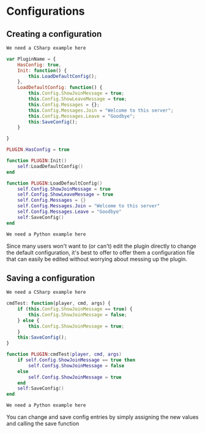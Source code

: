 # Configurations

## Creating a configuration

``` csharp
We need a CSharp example here
```

``` javascript
var PluginName = {
    HasConfig: true,
    Init: function() {
        this.LoadDefaultConfig();
    },
    LoadDefaultConfig: function() {
        this.Config.ShowJoinMessage = true;
        this.Config.ShowLeaveMessage = true;
        this.Config.Messages = {};
        this.Config.Messages.Join = "Welcome to this server";
        this.Config.Messages.Leave = "Goodbye";
        this:SaveConfig();
    }

}
```

``` lua
PLUGIN.HasConfig = true

function PLUGIN:Init()
    self:LoadDefaultConfig()
end

function PLUGIN:LoadDefaultConfig()
    self.Config.ShowJoinMessage = true
    self.Config.ShowLeaveMessage = true
    self.Config.Messages = {}
    self.Config.Messages.Join = "Welcome to this server"
    self.Config.Messages.Leave = "Goodbye"
    self:SaveConfig()
end
```

``` python
We need a Python example here
```

Since many users won't want to (or can't) edit the plugin directly to change the default configuration, it's best to offer to offer them a configuration file that can easily be edited without worrying about messing up the plugin.

## Saving a configuration

``` csharp
We need a CSharp example here
```

``` javascript
cmdTest: function(player, cmd, args) {
    if (this.Config.ShowJoinMessage == true) {
        this.Config.ShowJoinMessage = false;
    } else {
        this.Config.ShowJoinMessage = true;
    }
    this:SaveConfig();
}
```

``` lua
function PLUGIN:cmdTest(player, cmd, args)
    if self.Config.ShowJoinMessage == true then
        self.Config.ShowJoinMessage = false
    else
        self.Config.ShowJoinMessage = true
    end
    self:SaveConfig()
end
```

``` python
We need a Python example here
```

You can change and save config entries by simply assigning the new values and calling the save function
